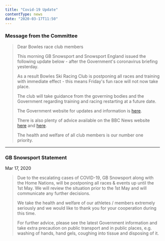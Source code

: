 ```yaml
---
title: "Covid-19 Update"
contentType: news
date: "2020-03-17T11:50"
---
```


### Message from the Committee

> Dear Bowles race club members
> 
> This morning GB Snowsport and Snowsport England issued the following update
> below - after the Government's coronavirus briefing yesterday. 
> 
> As a result Bowles Ski Racing Club is postponing all races and training with
> immediate effect - this means Friday's fun race will not now take place.
> 
> The club will take guidance from the governing bodies and the Government
> regarding training and racing restarting at a future date.
> 
> The Government website for updates and information is
> [here](https://www.gov.uk/government/topical-events/coronavirus-covid-19-uk-government-response).
> 
> There is also plenty of advice available on the BBC News website 
> [here](https://www.bbc.co.uk/news/uk-51506729) and
> [here](https://www.bbc.co.uk/news/uk-51917562).
> 
> The health and welfare of all club members is our number one priority.

<hr />

### GB Snowsport Statement
Mar 17, 2020
>
> Due to the escalating cases of COVID-19, GB Snowsport along with the Home
> Nations, will be postponing all races & events up until the 1st May. We will
> review the situation prior to the 1st May and will communicate any further decisions.
>
> We take the health and welfare of our athletes / members extremely seriously
> and we would like to thank you for your cooperation during this time.
> 
> For further advice, please see the latest Government information and take
> extra precaution on public transport and in public places, e.g. washing of
> hands, hand gels, coughing into tissue and disposing of it.
